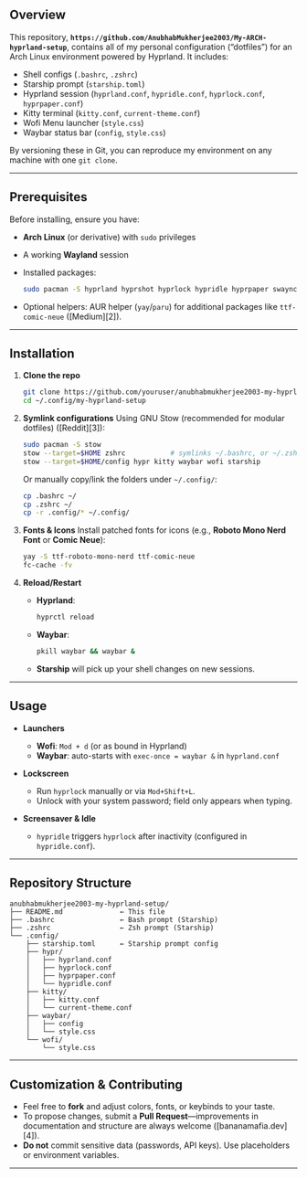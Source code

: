 ## Overview

This repository, **`https://github.com/AnubhabMukherjee2003/My-ARCH-hyprland-setup`**, contains all of my personal configuration (“dotfiles”) for an Arch Linux environment powered by Hyprland. It includes:

- Shell configs (`.bashrc`, `.zshrc`)  
- Starship prompt (`starship.toml`)  
- Hyprland session (`hyprland.conf`, `hypridle.conf`, `hyprlock.conf`, `hyprpaper.conf`)  
- Kitty terminal (`kitty.conf`, `current-theme.conf`)  
- Wofi Menu launcher (`style.css`)  
- Waybar status bar (`config`, `style.css`)  

By versioning these in Git, you can reproduce my environment on any machine with one `git clone`.

---

## Prerequisites

Before installing, ensure you have:

* **Arch Linux** (or derivative) with `sudo` privileges 
* A working **Wayland** session
* Installed packages:

  ```bash
  sudo pacman -S hyprland hyprshot hyprlock hypridle hyprpaper swaync waybar kitty wofi starship git
  ```
* Optional helpers: AUR helper (`yay`/`paru`) for additional packages like `ttf-comic-neue` ([Medium][2]).

---

## Installation

1. **Clone the repo**

   ```bash
   git clone https://github.com/youruser/anubhabmukherjee2003-my-hyprland-setup.git ~/.config/my-hyprland-setup
   cd ~/.config/my-hyprland-setup
   ```

2. **Symlink configurations**
   Using GNU Stow (recommended for modular dotfiles) ([Reddit][3]):

   ```bash
   sudo pacman -S stow
   stow --target=$HOME zshrc           # symlinks ~/.bashrc, or ~/.zshrc
   stow --target=$HOME/config hypr kitty waybar wofi starship
   ```

   Or manually copy/link the folders under `~/.config/`:

   ```bash
   cp .bashrc ~/
   cp .zshrc ~/
   cp -r .config/* ~/.config/
   ```
3. **Fonts & Icons**
   Install patched fonts for icons (e.g., **Roboto Mono Nerd Font** or **Comic Neue**):

   ```bash
   yay -S ttf-roboto-mono-nerd ttf-comic-neue
   fc-cache -fv
   ```

4. **Reload/Restart**

   * **Hyprland**:

     ```bash
     hyprctl reload
     ```
   * **Waybar**:

     ```bash
     pkill waybar && waybar &
     ```
   * **Starship** will pick up your shell changes on new sessions.

---

## Usage

* **Launchers**

  * **Wofi**: `Mod + d` (or as bound in Hyprland)
  * **Waybar**: auto-starts with `exec-once = waybar &` in `hyprland.conf`

* **Lockscreen**

  * Run `hyprlock` manually or via `Mod+Shift+L`.
  * Unlock with your system password; field only appears when typing.

* **Screensaver & Idle**

  * `hypridle` triggers `hyprlock` after inactivity (configured in `hypridle.conf`).

---

## Repository Structure

```text
anubhabmukherjee2003-my-hyprland-setup/
├── README.md              ← This file
├── .bashrc                ← Bash prompt (Starship)
├── .zshrc                 ← Zsh prompt (Starship)
└── .config/
    ├── starship.toml      ← Starship prompt config
    ├── hypr/
    │   ├── hyprland.conf
    │   ├── hyprlock.conf
    │   ├── hyprpaper.conf
    │   └── hypridle.conf
    ├── kitty/
    │   ├── kitty.conf
    │   └── current-theme.conf
    ├── waybar/
    │   ├── config
    │   └── style.css
    └── wofi/
        └── style.css
```

---

## Customization & Contributing

* Feel free to **fork** and adjust colors, fonts, or keybinds to your taste.
* To propose changes, submit a **Pull Request**—improvements in documentation and structure are always welcome ([bananamafia.dev][4]).
* **Do not** commit sensitive data (passwords, API keys). Use placeholders or environment variables.

---

